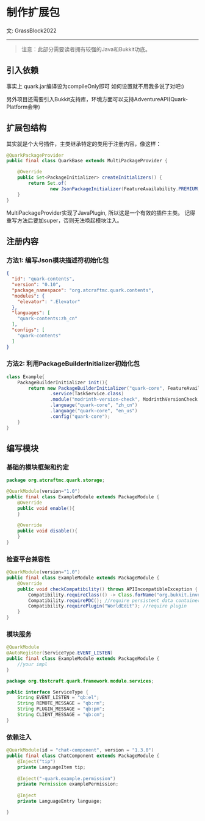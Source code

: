# 制作扩展包
文: GrassBlock2022

-----

> 注意：此部分需要读者拥有较强的Java和Bukkit功底。

## 引入依赖
事实上 quark.jar编译设为compileOnly即可
如何设置就不用我多说了对吧:)

另外项目还需要引入Bukkit支持库，环境方面可以支持AdventureAPI(Quark-Platform会带)

## 扩展包结构
其实就是个大号插件，主类继承特定的类用于注册内容，像这样：

```java
@QuarkPackageProvider
public final class QuarkBase extends MultiPackageProvider {

    @Override
    public Set<PackageInitializer> createInitializers() {
        return Set.of(
                new JsonPackageInitializer(FeatureAvailability.PREMIUM, "/packages/quark_security.json"),);
    }
}

```

MultiPackageProvider实现了JavaPlugin, 所以这是一个有效的插件主类。
记得重写方法后要加super，否则无法唤起模块注入。

## 注册内容
### 方法1: 编写Json模块描述符初始化包
```json
{
  "id": "quark-contents",
  "version": "0.10",
  "package_namespace": "org.atcraftmc.quark.contents",
  "modules": {
    "elevator": ".Elevator"
  },
  "languages": [
    "quark-contents:zh_cn"
  ],
  "configs": [
    "quark-contents"
  ]
}

```

### 方法2: 利用PackageBuilderInitializer初始化包
```java
class Example{
    PackageBuilderInitializer init(){
        return new PackageBuilderInitializer("quark-core", FeatureAvailability.BOTH)
                .service(TaskService.class)
                .module("modrinth-version-check", ModrinthVersionCheck.class)
                .language("quark-core", "zh_cn")
                .language("quark-core", "en_us")
                .config("quark-core");
    }
}
```

## 编写模块

### 基础的模块框架和约定

```java
package org.atcraftmc.quark.storage;

@QuarkModule(version="1.0")
public final class ExampleModule extends PackageModule {
    @Override
    public void enable(){
    }
    
    @Override
    public void disable(){
    }
}

```

### 检查平台兼容性
```java
@QuarkModule(version="1.0")
public final class ExampleModule extends PackageModule {
    @Override
    public void checkCompatibility() throws APIIncompatibleException {
        Compatibility.requireClass(() -> Class.forName("org.bukkit.inventory.SmithingInventory"));
        Compatibility.requirePDC(); //require persistent data container API
        Compatibility.requirePlugin("WorldEdit"); //require plugin
    }
}

```

### 模块服务
```java
@QuarkModule
@AutoRegister(ServiceType.EVENT_LISTEN)
public final class ExampleModule extends PackageModule {
    //your impl
}
```
```java
package org.tbstcraft.quark.framework.module.services;

public interface ServiceType {
    String EVENT_LISTEN = "qb:el";
    String REMOTE_MESSAGE = "qb:rm";
    String PLUGIN_MESSAGE = "qb:pm";
    String CLIENT_MESSAGE = "qb:cm";
}
```

### 依赖注入
```java
@QuarkModule(id = "chat-component", version = "1.3.0")
public final class ChatComponent extends PackageModule {
    @Inject("tip")
    private LanguageItem tip;
    
    @Inject("-quark.example.permission")
    private Permission examplePermission;
    
    @Inject
    private LanguageEntry language;

}
```